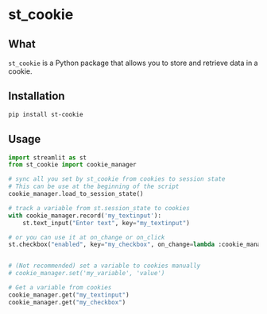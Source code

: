 # st_cookie 
## What 
`st_cookie` is a Python package that allows you to store and retrieve data in a cookie. 

## Installation
```bash
pip install st-cookie
```

## Usage
```python
import streamlit as st
from st_cookie import cookie_manager

# sync all you set by st_cookie from cookies to session state
# This can be use at the beginning of the script
cookie_manager.load_to_session_state()

# track a variable from st.session_state to cookies
with cookie_manager.record('my_textinput'):
    st.text_input("Enter text", key="my_textinput")

# or you can use it at on_change or on_click
st.checkbox("enabled", key="my_checkbox", on_change=lambda :cookie_manager.sync('my_checkbox'))


# (Not recommended) set a variable to cookies manually
# cookie_manager.set('my_variable', 'value')

# Get a variable from cookies
cookie_manager.get("my_textinput")
cookie_manager.get("my_checkbox")
```